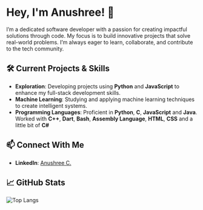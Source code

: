 # Hey, I'm Anushree! 🌟
 
I’m a dedicated software developer with a passion for creating impactful solutions through code. My focus is to build innovative projects that solve real-world problems. I’m always eager to learn, collaborate, and contribute to the tech community.

## 🛠️ Current Projects & Skills  
- **Exploration**: Developing projects using **Python** and **JavaScript** to enhance my full-stack development skills.  
- **Machine Learning**: Studying and applying machine learning techniques to create intelligent systems.  
- **Programming Languages**: Proficient in **Python**, **C**, **JavaScript** and **Java**. Worked with **C++**, **Dart**, **Bash**, **Assembly Language**, **HTML**, **CSS** and a little bit of **C#**

## 📫 Connect With Me  
- **LinkedIn**: [Anushree C.](https://www.linkedin.com/in/anushree-c-92b991285/)  

## 📈 GitHub Stats
![Top Langs](https://github-readme-stats.vercel.app/api/top-langs/?username=anushree200&layout=compact&theme=tokyonight)


